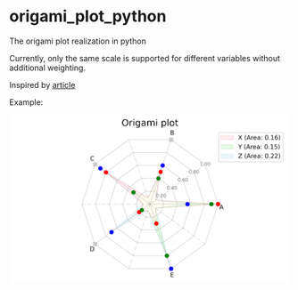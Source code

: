 # origami_plot_python
The origami plot realization in python

Currently, only the same scale is supported for different variables without additional weighting.

Inspired by [article](https://www.sciencedirect.com/science/article/pii/S0895435623000410)

Example:

![example_img](example_plot.png)

